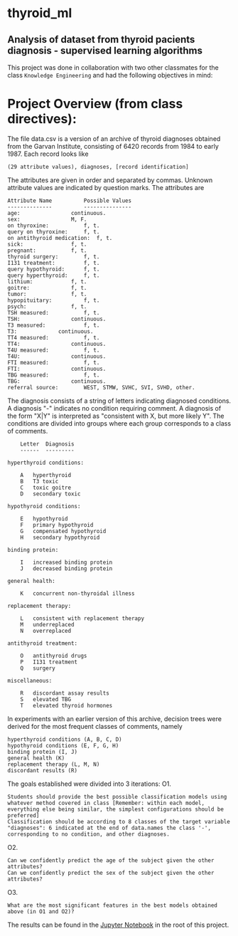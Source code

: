 # thyroid_ml
## Analysis of dataset from thyroid pacients diagnosis - supervised learning algorithms

This project was done in collaboration with two other classmates for the class `Knowledge Engineering` and had the following objectives in mind:<br>

# Project Overview (from class directives):
The file data.csv is a version of an archive of thyroid diagnoses
obtained from the Garvan Institute, consisting of 6420 records from 1984 to
early 1987.  Each record looks like

	(29 attribute values), diagnoses, [record identification]

The attributes are given in order and separated by commas.  Unknown attribute
values are indicated by question marks.  The attributes are

	Attribute Name			Possible Values
	--------------			---------------
	age:				continuous.
	sex:				M, F.
	on thyroxine:			f, t.
	query on thyroxine:		f, t.
	on antithyroid medication:	f, t.
	sick:				f, t.
	pregnant:			f, t.
	thyroid surgery:		f, t.
	I131 treatment:			f, t.
	query hypothyroid:		f, t.
	query hyperthyroid:		f, t.
	lithium:			f, t.
	goitre:				f, t.
	tumor:				f, t.
	hypopituitary:			f, t.
	psych:				f, t.
	TSH measured:			f, t.
	TSH:				continuous.
	T3 measured:			f, t.
	T3:				continuous.
	TT4 measured:			f, t.
	TT4:				continuous.
	T4U measured:			f, t.
	T4U:				continuous.
	FTI measured:			f, t.
	FTI:				continuous.
	TBG measured:			f, t.
	TBG:				continuous.
	referral source:		WEST, STMW, SVHC, SVI, SVHD, other.

The diagnosis consists of a string of letters indicating diagnosed conditions.
A diagnosis "-" indicates no condition requiring comment.  A diagnosis of the
form "X|Y" is interpreted as "consistent with X, but more likely Y".  The
conditions are divided into groups where each group corresponds to a class of
comments.

		Letter	Diagnosis
		------	---------

	hyperthyroid conditions:

		A	hyperthyroid
		B	T3 toxic
		C	toxic goitre
		D	secondary toxic

	hypothyroid conditions:

		E	hypothyroid
		F	primary hypothyroid
		G	compensated hypothyroid
		H	secondary hypothyroid

	binding protein:

		I	increased binding protein
		J	decreased binding protein

	general health:

		K	concurrent non-thyroidal illness

	replacement therapy:

		L	consistent with replacement therapy
		M	underreplaced
		N	overreplaced

	antithyroid treatment:

		O	antithyroid drugs
		P	I131 treatment
		Q	surgery

	miscellaneous:

		R	discordant assay results
		S	elevated TBG
		T	elevated thyroid hormones

In experiments with an earlier version of this archive, decision trees were
derived for the most frequent classes of comments, namely

	hyperthyroid conditions (A, B, C, D)
	hypothyroid conditions (E, F, G, H)
	binding protein (I, J)
	general health (K)
	replacement therapy (L, M, N)
	discordant results (R)


The goals established were divided into 3 iterations:
O1.

    Students should provide the best possible classification models using whatever method covered in class [Remember: within each model, everything else being similar, the simplest configurations should be preferred]
    Classification should be according to 8 classes of the target variable "diagnoses": 6 indicated at the end of data.names the class '-', corresponding to no condition, and other diagnoses.

O2.

    Can we confidently predict the age of the subject given the other attributes?
    Can we confidently predict the sex of the subject given the other attributes?

O3.

    What are the most significant features in the best models obtained above (in O1 and O2)?

The results can be found in the [Jupyter Notebook](notebook_EC.ipynb) in the root of this project.
